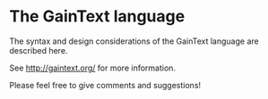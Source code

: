 
The GainText language
=====================

The syntax and design considerations of the GainText language are described here.

See http://gaintext.org/ for more information.

Please feel free to give comments and suggestions!

